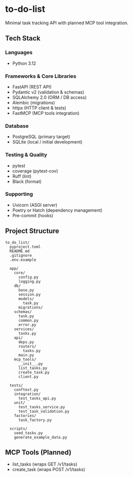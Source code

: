 # to-do-list

Minimal task tracking API with planned MCP tool integration.

## Tech Stack

### Languages
- Python 3.12

### Frameworks & Core Libraries
- FastAPI (REST API)
- Pydantic v2 (validation & schemas)
- SQLAlchemy 2.0 (ORM / DB access)
- Alembic (migrations)
- httpx (HTTP client & tests)
- FastMCP (MCP tools integration)

### Database
- PostgreSQL (primary target)
- SQLite (local / initial development)

### Testing & Quality
- pytest
- coverage (pytest-cov)
- Ruff (lint)
- Black (format)

### Supporting
- Uvicorn (ASGI server)
- Poetry or Hatch (dependency management)
- Pre-commit (hooks)

## Project Structure
```text
to_do_list/
  pyproject.toml
  README.md
  .gitignore
  .env.example

  app/
    core/
      config.py
      logging.py
    db/
      base.py
      session.py
      models/
        task.py
      migrations/
    schemas/
      task.py
      common.py
      error.py
    services/
      tasks.py
    api/
      deps.py
      routers/
        tasks.py
      main.py
    mcp_tools/
      __init__.py
      list_tasks.py
      create_task.py
      client.py

  tests/
    conftest.py
    integration/
      test_tasks_api.py
    unit/
      test_tasks_service.py
      test_task_validation.py
    factories/
      task_factory.py

  scripts/
    seed_tasks.py
    generate_example_data.py
```

## MCP Tools (Planned)
- list_tasks (wraps GET /v1/tasks)
- create_task (wraps POST /v1/tasks)

